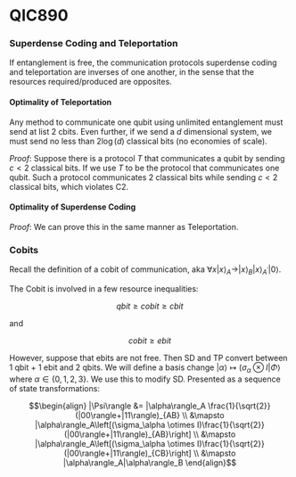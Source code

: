 # QIC890

### Superdense Coding and Teleportation

If entanglement is free, the communication protocols superdense coding and teleportation are inverses of one another, in the sense that the resources required/produced are opposites.

#### Optimality of Teleportation
Any method to communicate one qubit using unlimited entanglement must send at list 2 cbits. Even further, if we send a $d$ dimensional system, we must send no less than $2\log(d)$ classical bits (no economies of scale). 

*Proof*: Suppose there is a protocol $T$ that communicates a qubit by sending $c < 2$ classical bits. If we use $T$ to be the protocol that communicates one qubit. Such a protocol communicates $2$ classical bits while sending $c < 2$ classical bits, which violates C2. 

#### Optimality of Superdense Coding

*Proof*: We can prove this in the same manner as Teleportation. 

### Cobits

Recall the definition of a cobit of communication, aka $\forall x |x\rangle_A \rightarrow |x\rangle_B|x\rangle_{A^\prime}|0\rangle$. 

The Cobit is involved in a few resource inequalities:

$$qbit \geq cobit \geq cbit$$

and 

$$cobit \geq ebit$$

However, suppose that ebits are not free. Then SD and TP convert between 1 qbit + 1 ebit and 2 qbits. We will define a basis change $|\alpha\rangle \mapsto (\sigma_\alpha \otimes I |\Phi\rangle$ where $\alpha \in \{0,1,2,3\}$. We use this to modify SD. Presented as a sequence of state transformations: 

$$\begin{align}
|\Psi\rangle &= |\alpha\rangle_A \frac{1}{\sqrt{2}}(|00\rangle+|11\rangle)_{AB} \\
&\mapsto |\alpha\rangle_A\left[(\sigma_\alpha \otimes I)\frac{1}{\sqrt{2}}(|00\rangle+|11\rangle)_{AB}\right] \\
&\mapsto |\alpha\rangle_A\left[(\sigma_\alpha \otimes I)\frac{1}{\sqrt{2}}(|00\rangle+|11\rangle)_{CB}\right] \\
&\mapsto |\alpha\rangle_A|\alpha\rangle_B
\end{align}$$



